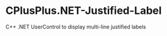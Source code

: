 CPlusPlus.NET-Justified-Label
=============================

C++ .NET UserControl to display multi-line justified labels
